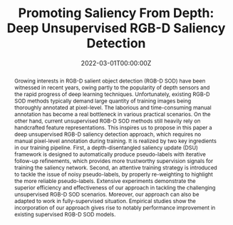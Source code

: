 ---
title: "Promoting Saliency From Depth: Deep Unsupervised RGB-D Saliency Detection"

# if the author is from our lab, then you need to match it with the folder name you can find here
# https://github.com/Vision-and-Learning-Lab-UAlberta/home/tree/master/content/authors
# otherwise just write down their full name
authors:
- weiji
- jingjingli
- Qi Bi
- chuanguo
- Jie Liu
- licheng

date: "2022-03-01T00:00:00Z"
doi: 

# Schedule page publish date (NOT publication's date).
publishDate: "2022-03-01T00:00:00Z"

# Publication type.
# Legend: 0 = Uncategorized; 1 = Conference paper; 2 = Journal article;
# 3 = Preprint / Working Paper; 4 = Report; 5 = Book; 6 = Book section;
# 7 = Thesis; 8 = Patent
# you can have this as multiple types, just use a list like ["1", "3"]
publication_types: ["1"]

# Publication name and optional abbreviated publication name.
publication: International Conference on Learning Representations
publication_short: International Conference on Learning Representations(ICLR)

abstract: Growing interests in RGB-D salient object detection (RGB-D SOD) have been witnessed in recent years, owing partly to the popularity of depth sensors and the rapid progress of deep learning techniques. Unfortunately, existing RGB-D SOD methods typically demand large quantity of training images being thoroughly annotated at pixel-level. The laborious and time-consuming manual annotation has become a real bottleneck in various practical scenarios. On the other hand, current unsupervised RGB-D SOD methods still heavily rely on handcrafted feature representations. This inspires us to propose in this paper a deep unsupervised RGB-D saliency detection approach, which requires no manual pixel-level annotation during training. It is realized by two key ingredients in our training pipeline. First, a depth-disentangled saliency update (DSU) framework is designed to automatically produce pseudo-labels with iterative follow-up refinements, which provides more trustworthy supervision signals for training the saliency network. Second, an attentive training strategy is introduced to tackle the issue of noisy pseudo-labels, by properly re-weighting to highlight the more reliable pseudo-labels. Extensive experiments demonstrate the superior efficiency and effectiveness of our approach in tackling the challenging unsupervised RGB-D SOD scenarios. Moreover, our approach can also be adapted to work in fully-supervised situation. Empirical studies show the incorporation of our approach gives rise to notably performance improvement in existing supervised RGB-D SOD models.


# Summary. An optional shortened abstract.
summary: 

tags:
- ICLR

featured: false

links:
url_pdf:  https://arxiv.org/abs/2205.07179
# url_code: https://github.com/BII-wushuang/Lie-Group-Motion-Prediction
# url_dataset:
# url_poster:
# url_project: https://coderstellaj.github.io/Hierarchical-Motion-Recurrent-Network-Website/
# url_slides:
# url_source:
# url_video: https://www.youtube.com/watch?v=6Yw6O_14xHQ&feature=youtu.be


# Featured image
# To use, add an image named `featured.jpg/png` to your page's folder. 
# If you have one, please zip together
image:
  caption: ''
  focal_point: ""
  preview_only: false

---